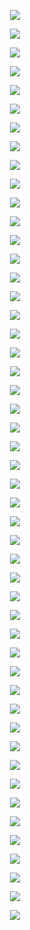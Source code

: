 <p align="center">
  <img src="https://github.com/micaelaacc/Proyecto_FunBio/blob/383d4403a2c7485e75b01fb8e67b14146af38f30/Im%C3%A1genes/1.png">
</p>

<p align="center">
  <img src="https://github.com/micaelaacc/Proyecto_FunBio/blob/8921ca59673d75fb82494bc9389364023228e05e/Im%C3%A1genes/2.png">
</p>

<p align="center">
  <img src="https://github.com/micaelaacc/Proyecto_FunBio/blob/dac84ef53033fbcebde452512c176f29a0bb6cc8/Im%C3%A1genes/3.png">
</p>

<p align="center">
  <img src="https://github.com/micaelaacc/Proyecto_FunBio/blob/56ad9af3334187d38dd6f7407ea60bcb06e3d254/Im%C3%A1genes/4.png">
</p>

<p align="center">
  <img src="https://github.com/micaelaacc/Proyecto_FunBio/blob/287994fc6728287e2cc14b6f1fe23bee35a14a0f/Im%C3%A1genes/5.png">
</p>

<p align="center">
  <img src="
https://github.com/micaelaacc/Proyecto_FunBio/blob/287994fc6728287e2cc14b6f1fe23bee35a14a0f/Im%C3%A1genes/6.png">
</p>

<p align="center">
  <img src="
https://github.com/micaelaacc/Proyecto_FunBio/blob/287994fc6728287e2cc14b6f1fe23bee35a14a0f/Im%C3%A1genes/7.png">
</p>

<p align="center">
  <img src="https://github.com/micaelaacc/Proyecto_FunBio/blob/287994fc6728287e2cc14b6f1fe23bee35a14a0f/Im%C3%A1genes/8.png">
</p>

<p align="center">
  <img src="https://github.com/micaelaacc/Proyecto_FunBio/blob/287994fc6728287e2cc14b6f1fe23bee35a14a0f/Im%C3%A1genes/9.png">
</p>

<p align="center">
  <img src="https://github.com/micaelaacc/Proyecto_FunBio/blob/287994fc6728287e2cc14b6f1fe23bee35a14a0f/Im%C3%A1genes/10.png">
</p>

<p align="center">
  <img src="https://github.com/micaelaacc/Proyecto_FunBio/blob/287994fc6728287e2cc14b6f1fe23bee35a14a0f/Im%C3%A1genes/11.png">
</p>

<p align="center">
  <img src="https://github.com/micaelaacc/Proyecto_FunBio/blob/287994fc6728287e2cc14b6f1fe23bee35a14a0f/Im%C3%A1genes/12.png
">
</p>

<p align="center">
  <img src="https://github.com/micaelaacc/Proyecto_FunBio/blob/287994fc6728287e2cc14b6f1fe23bee35a14a0f/Im%C3%A1genes/13.png">
</p>

<p align="center">
  <img src="https://github.com/micaelaacc/Proyecto_FunBio/blob/6f22d0ee0fe73bfd0160f4166ca0eb24023f8230/Im%C3%A1genes/14.png">
</p>

<p align="center">
  <img src="https://github.com/micaelaacc/Proyecto_FunBio/blob/6f22d0ee0fe73bfd0160f4166ca0eb24023f8230/Im%C3%A1genes/15.png">
</p>

<p align="center">
  <img src="https://github.com/micaelaacc/Proyecto_FunBio/blob/6f22d0ee0fe73bfd0160f4166ca0eb24023f8230/Im%C3%A1genes/16.png">
</p>

<p align="center">
  <img src="https://github.com/micaelaacc/Proyecto_FunBio/blob/6f22d0ee0fe73bfd0160f4166ca0eb24023f8230/Im%C3%A1genes/17.png">
</p>

<p align="center">
  <img src="https://github.com/micaelaacc/Proyecto_FunBio/blob/6f22d0ee0fe73bfd0160f4166ca0eb24023f8230/Im%C3%A1genes/18.png">
</p>

<p align="center">
  <img src="https://github.com/micaelaacc/Proyecto_FunBio/blob/6f22d0ee0fe73bfd0160f4166ca0eb24023f8230/Im%C3%A1genes/19.png">
</p>

<p align="center">
  <img src="https://github.com/micaelaacc/Proyecto_FunBio/blob/6f22d0ee0fe73bfd0160f4166ca0eb24023f8230/Im%C3%A1genes/20.png">
</p>

<p align="center">
  <img src="https://github.com/micaelaacc/Proyecto_FunBio/blob/6f22d0ee0fe73bfd0160f4166ca0eb24023f8230/Im%C3%A1genes/21.png">
</p>

<p align="center">
  <img src="https://github.com/micaelaacc/Proyecto_FunBio/blob/6f22d0ee0fe73bfd0160f4166ca0eb24023f8230/Im%C3%A1genes/22.png">
</p>


<p align="center">
  <img src="https://github.com/micaelaacc/Proyecto_FunBio/blob/6f22d0ee0fe73bfd0160f4166ca0eb24023f8230/Im%C3%A1genes/23.png">
</p>

<p align="center">
  <img src="https://github.com/micaelaacc/Proyecto_FunBio/blob/6f22d0ee0fe73bfd0160f4166ca0eb24023f8230/Im%C3%A1genes/24.png">
</p>


<p align="center">
  <img src="https://github.com/micaelaacc/Proyecto_FunBio/blob/6f22d0ee0fe73bfd0160f4166ca0eb24023f8230/Im%C3%A1genes/25.png">
</p>

<p align="center">
  <img src="https://github.com/micaelaacc/Proyecto_FunBio/blob/6f22d0ee0fe73bfd0160f4166ca0eb24023f8230/Im%C3%A1genes/26.png">
</p>

<p align="center">
  <img src="https://github.com/micaelaacc/Proyecto_FunBio/blob/6f22d0ee0fe73bfd0160f4166ca0eb24023f8230/Im%C3%A1genes/27.png">
</p>

<p align="center">
  <img src="https://github.com/micaelaacc/Proyecto_FunBio/blob/6f22d0ee0fe73bfd0160f4166ca0eb24023f8230/Im%C3%A1genes/28.png">
</p>

<p align="center">
  <img src="https://github.com/micaelaacc/Proyecto_FunBio/blob/6f22d0ee0fe73bfd0160f4166ca0eb24023f8230/Im%C3%A1genes/29.png">
</p>

<p align="center">
  <img src="https://github.com/micaelaacc/Proyecto_FunBio/blob/6f22d0ee0fe73bfd0160f4166ca0eb24023f8230/Im%C3%A1genes/30.png">
</p>

<p align="center">
  <img src="https://github.com/micaelaacc/Proyecto_FunBio/blob/6f22d0ee0fe73bfd0160f4166ca0eb24023f8230/Im%C3%A1genes/31.png">
</p>

<p align="center">
  <img src="https://github.com/micaelaacc/Proyecto_FunBio/blob/6f22d0ee0fe73bfd0160f4166ca0eb24023f8230/Im%C3%A1genes/32.png">
</p>

<p align="center">
  <img src="https://github.com/micaelaacc/Proyecto_FunBio/blob/6f22d0ee0fe73bfd0160f4166ca0eb24023f8230/Im%C3%A1genes/33.png">
</p>

<p align="center">
  <img src="https://github.com/micaelaacc/Proyecto_FunBio/blob/6f22d0ee0fe73bfd0160f4166ca0eb24023f8230/Im%C3%A1genes/34.png">
</p>

<p align="center">
  <img src="https://github.com/micaelaacc/Proyecto_FunBio/blob/6f22d0ee0fe73bfd0160f4166ca0eb24023f8230/Im%C3%A1genes/35.png">
</p>

<p align="center">
  <img src="https://github.com/micaelaacc/Proyecto_FunBio/blob/6f22d0ee0fe73bfd0160f4166ca0eb24023f8230/Im%C3%A1genes/36.png">
</p>

<p align="center">
  <img src="https://github.com/micaelaacc/Proyecto_FunBio/blob/6f22d0ee0fe73bfd0160f4166ca0eb24023f8230/Im%C3%A1genes/37.png">
</p>

<p align="center">
  <img src="https://github.com/micaelaacc/Proyecto_FunBio/blob/6f22d0ee0fe73bfd0160f4166ca0eb24023f8230/Im%C3%A1genes/38.png">
</p>

<p align="center">
  <img src="https://github.com/micaelaacc/Proyecto_FunBio/blob/6f22d0ee0fe73bfd0160f4166ca0eb24023f8230/Im%C3%A1genes/39.png">
</p>

<p align="center">
  <img src="https://github.com/micaelaacc/Proyecto_FunBio/blob/6f22d0ee0fe73bfd0160f4166ca0eb24023f8230/Im%C3%A1genes/40.png">
</p>

<p align="center">
  <img src="https://github.com/micaelaacc/Proyecto_FunBio/blob/6f22d0ee0fe73bfd0160f4166ca0eb24023f8230/Im%C3%A1genes/41.png">
</p>

<p align="center">
  <img src="https://github.com/micaelaacc/Proyecto_FunBio/blob/6f22d0ee0fe73bfd0160f4166ca0eb24023f8230/Im%C3%A1genes/42.png">
</p>

<p align="center">
  <img src="https://github.com/micaelaacc/Proyecto_FunBio/blob/6f22d0ee0fe73bfd0160f4166ca0eb24023f8230/Im%C3%A1genes/43.png">
</p>

<p align="center">
  <img src="https://github.com/micaelaacc/Proyecto_FunBio/blob/6f22d0ee0fe73bfd0160f4166ca0eb24023f8230/Im%C3%A1genes/44.png">
</p>

<p align="center">
  <img src="https://github.com/micaelaacc/Proyecto_FunBio/blob/6f22d0ee0fe73bfd0160f4166ca0eb24023f8230/Im%C3%A1genes/45.png">
</p>

<p align="center">
  <img src="https://github.com/micaelaacc/Proyecto_FunBio/blob/6f22d0ee0fe73bfd0160f4166ca0eb24023f8230/Im%C3%A1genes/46.png">
</p>

<p align="center">
  <img src="https://github.com/micaelaacc/Proyecto_FunBio/blob/6f22d0ee0fe73bfd0160f4166ca0eb24023f8230/Im%C3%A1genes/47.png">
</p>

<p align="center">
  <img src="https://github.com/micaelaacc/Proyecto_FunBio/blob/6f22d0ee0fe73bfd0160f4166ca0eb24023f8230/Im%C3%A1genes/48.png">
</p>

<p align="center">
  <img src="https://github.com/micaelaacc/Proyecto_FunBio/blob/6f22d0ee0fe73bfd0160f4166ca0eb24023f8230/Im%C3%A1genes/49.png">
</p>


